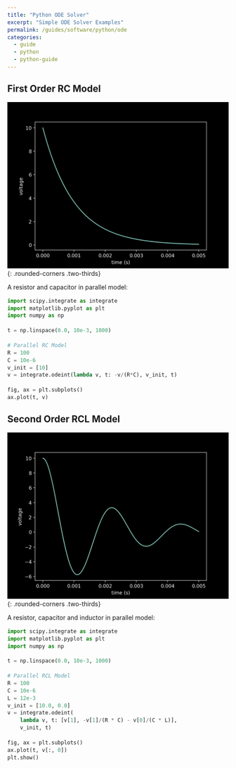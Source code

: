 ```yaml
---
title: "Python ODE Solver"
excerpt: "Simple ODE Solver Examples"
permalink: /guides/software/python/ode
categories:
  - guide
  - python
  - python-guide
---
```


## First Order RC Model

![](/assets/images/posts/guides/pyOde/000_RC.png){: .rounded-corners .two-thirds}

A resistor and capacitor in parallel model:

```python
import scipy.integrate as integrate
import matplotlib.pyplot as plt
import numpy as np

t = np.linspace(0.0, 10e-3, 1000)

# Parallel RC Model
R = 100
C = 10e-6
v_init = [10]
v = integrate.odeint(lambda v, t: -v/(R*C), v_init, t)

fig, ax = plt.subplots()
ax.plot(t, v)
```

## Second Order RCL Model

![](/assets/images/posts/guides/pyOde/001_RCL.png){: .rounded-corners .two-thirds}

A resistor, capacitor and inductor in parallel model:

```python
import scipy.integrate as integrate
import matplotlib.pyplot as plt
import numpy as np

t = np.linspace(0.0, 10e-3, 1000)

# Parallel RCL Model
R = 100
C = 10e-6
L = 12e-3
v_init = [10.0, 0.0]
v = integrate.odeint(
    lambda v, t: [v[1], -v[1]/(R * C) - v[0]/(C * L)],
    v_init, t)

fig, ax = plt.subplots()
ax.plot(t, v[:, 0])
plt.show()
```